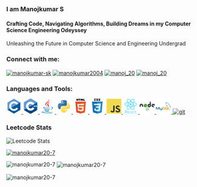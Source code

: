 ### I am Manojkumar S
#### Crafting Code, Navigating Algorithms, Building Dreams in my Computer Science Engineering Odeyssey
Unleashing the Future in Computer Science and Engineering Undergrad

<h3 align="left">Connect with me:</h3>
<p align="left">
<a href="https://linkedin.com/in/manojkumar-sk" target="blank"><img align="center" src="https://raw.githubusercontent.com/rahuldkjain/github-profile-readme-generator/master/src/images/icons/Social/linked-in-alt.svg" alt="manojkumar-sk" height="30" width="40" /></a>
<a href="https://www.codechef.com/users/manojkumar2004" target="blank"><img align="center" src="https://cdn.jsdelivr.net/npm/simple-icons@3.1.0/icons/codechef.svg" alt="manojkumar2004" height="30" width="40" /></a>
<a href="https://www.hackerrank.com/manoj_20" target="blank"><img align="center" src="https://raw.githubusercontent.com/rahuldkjain/github-profile-readme-generator/master/src/images/icons/Social/hackerrank.svg" alt="manoj_20" height="30" width="40" /></a>
<a href="https://www.leetcode.com/manoj_20" target="blank"><img align="center" src="https://raw.githubusercontent.com/rahuldkjain/github-profile-readme-generator/master/src/images/icons/Social/leet-code.svg" alt="manoj_20" height="30" width="40" /></a>
</p>

<h3 align="left">Languages and Tools:</h3>
<p align="left"> 
  <a href="https://www.cprogramming.com/" target="_blank" rel="noreferrer"> <img src="https://raw.githubusercontent.com/devicons/devicon/master/icons/c/c-original.svg" alt="c" width="40" height="40"/> </a>
  <a href="https://www.w3schools.com/cpp/" target="_blank" rel="noreferrer"> <img src="https://raw.githubusercontent.com/devicons/devicon/master/icons/cplusplus/cplusplus-original.svg" alt="cplusplus" width="40" height="40"/> </a>
  <a href="https://www.java.com" target="_blank" rel="noreferrer"> <img src="https://raw.githubusercontent.com/devicons/devicon/master/icons/java/java-original.svg" alt="java" width="40" height="40"/> </a>
  <a href="https://www.python.org" target="_blank" rel="noreferrer"> <img src="https://raw.githubusercontent.com/devicons/devicon/master/icons/python/python-original.svg" alt="python" width="40" height="40"/> </a>
   <a href="https://www.w3.org/html/" target="_blank" rel="noreferrer"> <img src="https://raw.githubusercontent.com/devicons/devicon/master/icons/html5/html5-original-wordmark.svg" alt="html5" width="40" height="40"/> </a>
  <a href="https://www.w3schools.com/css/" target="_blank" rel="noreferrer"> <img src="https://raw.githubusercontent.com/devicons/devicon/master/icons/css3/css3-original-wordmark.svg" alt="css3" width="40" height="40"/> </a>
   <a href="https://developer.mozilla.org/en-US/docs/Web/JavaScript" target="_blank" rel="noreferrer"> <img src="https://raw.githubusercontent.com/devicons/devicon/master/icons/javascript/javascript-original.svg" alt="javascript" width="40" height="40"/> </a>
  <a href="https://reactjs.org/" target="_blank" rel="noreferrer"> <img src="https://raw.githubusercontent.com/devicons/devicon/master/icons/react/react-original-wordmark.svg" alt="react" width="40" height="40"/> </a>
  <a href="https://nodejs.org" target="_blank" rel="noreferrer"> <img src="https://raw.githubusercontent.com/devicons/devicon/master/icons/nodejs/nodejs-original-wordmark.svg" alt="nodejs" width="40" height="40"/> </a>
  <a href="https://www.mysql.com/" target="_blank" rel="noreferrer"> <img src="https://raw.githubusercontent.com/devicons/devicon/master/icons/mysql/mysql-original-wordmark.svg" alt="mysql" width="40" height="40"/> </a>
   <a href="https://git-scm.com/" target="_blank" rel="noreferrer"> <img src="https://www.vectorlogo.zone/logos/git-scm/git-scm-icon.svg" alt="git" width="40" height="40"/> </a>
</p>

### Leetcode Stats
![Leetcode Stats](https://leetcard.jacoblin.cool/Manoj_20)

<p align="left"> <a href="https://github.com/ryo-ma/github-profile-trophy"><img src="https://github-profile-trophy.vercel.app/?username=manojkumar20-7" alt="manojkumar20-7" /></a> </p>

<p><img align="left" src="https://github-readme-stats.vercel.app/api/top-langs?username=manojkumar20-7&show_icons=true&locale=en&layout=compact" alt="manojkumar20-7" /></p>

<p>&nbsp;<img align="center" src="https://github-readme-stats.vercel.app/api?username=manojkumar20-7&show_icons=true&locale=en" alt="manojkumar20-7" /></p>

<p><img align="center" src="https://github-readme-streak-stats.herokuapp.com/?user=manojkumar20-7&" alt="manojkumar20-7" /></p>
